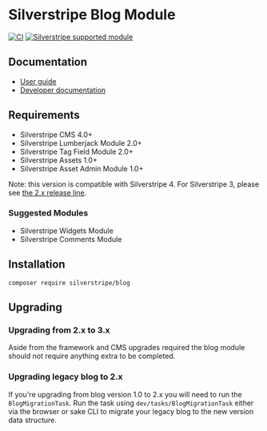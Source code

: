# Silverstripe Blog Module

[![CI](https://github.com/silverstripe/silverstripe-blog/actions/workflows/ci.yml/badge.svg)](https://github.com/silverstripe/silverstripe-blog/actions/workflows/ci.yml)
[![Silverstripe supported module](https://img.shields.io/badge/silverstripe-supported-0071C4.svg)](https://www.silverstripe.org/software/addons/silverstripe-commercially-supported-module-list/)

## Documentation

* [User guide](docs/en/userguide/index.md)
* [Developer documentation](docs/en/index.md)

## Requirements

* Silverstripe CMS 4.0+
* Silverstripe Lumberjack Module 2.0+
* Silverstripe Tag Field Module 2.0+
* Silverstripe Assets 1.0+
* Silverstripe Asset Admin Module 1.0+

Note: this version is compatible with Silverstripe 4. For Silverstripe 3, please see [the 2.x release line](https://github.com/silverstripe/silverstripe-blog/tree/2).

### Suggested Modules

* Silverstripe Widgets Module
* Silverstripe Comments Module

## Installation

```
composer require silverstripe/blog
```

## Upgrading

### Upgrading from 2.x to 3.x

Aside from the framework and CMS upgrades required the blog module should not require anything extra to be completed.

### Upgrading legacy blog to 2.x

If you're upgrading from blog version 1.0 to 2.x you will need to run the `BlogMigrationTask`. Run the task using `dev/tasks/BlogMigrationTask` either via the browser or sake CLI to migrate your legacy blog to the new version data structure.
